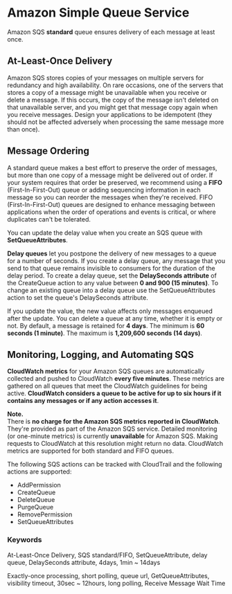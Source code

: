 # Amazon Simple Queue Service
Amazon SQS **standard** queue ensures delivery of each message at least once. 

## At-Least-Once Delivery
Amazon SQS stores copies of your messages on multiple servers for redundancy and high availability. On rare occasions, one of the servers that stores a copy of a message might be unavailable when you receive or delete a message. If this occurs, the copy of the message isn't deleted on that unavailable server, and you might get that message copy again when you receive messages. Design your applications to be idempotent (they should not be affected adversely when processing the same message more than once).

## Message Ordering
A standard queue makes a best effort to preserve the order of messages, but more than one copy of a message might be delivered out of order. If your system requires that order be preserved, we recommend using a **FIFO** (First-In-First-Out) queue or adding sequencing information in each message so you can reorder the messages when they're received. FIFO (First-In-First-Out) queues are designed to enhance messaging between applications when the order of operations and events is critical, or where duplicates can't be tolerated.

You can update the delay value when you create an SQS queue with **SetQueueAttributes**.

**Delay queues** let you postpone the delivery of new messages to a queue for a number of seconds. If you create a delay queue, any message that you send to that queue remains invisible to consumers for the duration of the delay period. To create a delay queue, set the **DelaySeconds attribute** of the CreateQueue action to any value between **0 and 900 (15 minutes)**. To change an existing queue into a delay queue use the SetQueueAttributes action to set the queue's DelaySeconds attribute.

If you update the value, the new value affects only messages enqueued after the update. You can delete a queue at any time, whether it is empty or not. By default, a message is retained for **4 days**. The minimum is **60 seconds (1 minute)**. The maximum is **1,209,600 seconds (14 days)**.

## Monitoring, Logging, and Automating SQS
**CloudWatch metrics** for your Amazon SQS queues are automatically collected and pushed to CloudWatch **every five minutes**. These metrics are gathered on all queues that meet the CloudWatch guidelines for being active. **CloudWatch considers a queue to be active for up to six hours if it contains any messages or if any action accesses it**.  

**Note.**  
There is **no charge for the Amazon SQS metrics reported in CloudWatch**. They're provided as part of the Amazon SQS service. Detailed monitoring (or one-minute metrics) is currently **unavailable** for Amazon SQS. Making requests to CloudWatch at this resolution might return no data. CloudWatch metrics are supported for both standard and FIFO queues.

The following SQS actions can be tracked with CloudTrail and the following actions are supported:
- AddPermission 
- CreateQueue 
- DeleteQueue
- PurgeQueue
- RemovePermission 
- SetQueueAttributes

### Keywords
At-Least-Once Delivery, SQS standard/FIFO, SetQueueAttribute, delay queue, DelaySeconds attribute, 4days, 1min ~ 14days

Exactly-once processing, short polling, queue url, GetQueueAttributes, visibility timeout, 30sec ~ 12hours, long polling, Receive Message Wait Time
